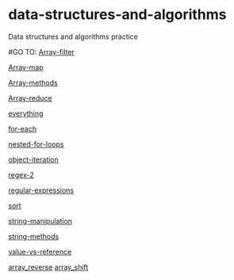 # data-structures-and-algorithms
Data structures and algorithms practice

#GO TO:
[Array-filter](./code-challenges/301/array-filter)

[Array-map](./code-challenges/301/array-map)

[Array-methods](./code-challenges/301/array-methods)

[Array-reduce](./code-challenges/301/array-reduce)

[everything](./code-challenges/301/everything)

[for-each](./code-challenges/301/for-each)

[nested-for-loops](./code-challenges/301/nested-for-loops)

[object-iteration](./code-challenges/301/object-iteration)

[regex-2](./code-challenges/301/regex-2)

[regular-expressions](./code-challenges/301/regular-expressions)

[sort](./code-challenges/301/sort)

[string-manipulation](./code-challenges/301/string-manipulation)

[string-methods](./code-challenges/301/string-methods)

[value-vs-reference](./code-challenges/301/value-vs-reference)

[array_reverse](./code-challenges/401/array_reverse)
[array_shift](./code-challenges/401/array_shift)
